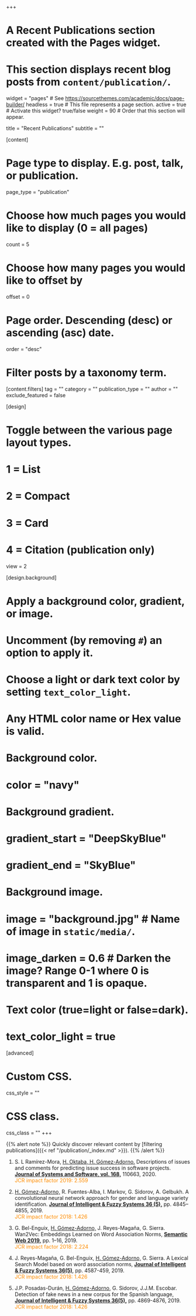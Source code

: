 +++
# A Recent Publications section created with the Pages widget.
# This section displays recent blog posts from `content/publication/`.

widget = "pages"  # See https://sourcethemes.com/academic/docs/page-builder/
headless = true  # This file represents a page section.
active = true  # Activate this widget? true/false
weight = 90  # Order that this section will appear.

title = "Recent Publications"
subtitle = ""

[content]
  # Page type to display. E.g. post, talk, or publication.
  page_type = "publication"
  
  # Choose how much pages you would like to display (0 = all pages)
  count = 5
  
  # Choose how many pages you would like to offset by
  offset = 0

  # Page order. Descending (desc) or ascending (asc) date.
  order = "desc"

  # Filter posts by a taxonomy term.
  [content.filters]
    tag = ""
    category = ""
    publication_type = ""
    author = ""
    exclude_featured = false
  
[design]
  # Toggle between the various page layout types.
  #   1 = List
  #   2 = Compact
  #   3 = Card
  #   4 = Citation (publication only)
  view = 2
  
[design.background]
  # Apply a background color, gradient, or image.
  #   Uncomment (by removing `#`) an option to apply it.
  #   Choose a light or dark text color by setting `text_color_light`.
  #   Any HTML color name or Hex value is valid.
    
  # Background color.
  # color = "navy"
  
  # Background gradient.
  # gradient_start = "DeepSkyBlue"
  # gradient_end = "SkyBlue"
  
  # Background image.
  # image = "background.jpg"  # Name of image in `static/media/`.
  # image_darken = 0.6  # Darken the image? Range 0-1 where 0 is transparent and 1 is opaque.

  # Text color (true=light or false=dark).
  # text_color_light = true  
  
[advanced]
 # Custom CSS. 
 css_style = ""
 
 # CSS class.
 css_class = ""
+++

{{% alert note %}}
Quickly discover relevant content by [filtering publications]({{< ref "/publication/_index.md" >}}).
{{% /alert %}}

1.   S. L Ramírez-Mora, <u>H. Oktaba, H. Gómez-Adorno.</u> Descriptions of issues and comments for predicting issue success in software projects. [**Journal of Systems and Software, vol. 168,**](https://www.sciencedirect.com/science/article/abs/pii/S0164121220301242?via%3Dihub) 110663, 2020.    
<span style="color:DarkOrange">JCR impact factor 2019: 2.559</span>

2. <u>H. Gómez-Adorno,</u> R. Fuentes-Alba, I. Markov, G. Sidorov, A. Gelbukh. A convolutional neural network
approach for gender and language variety identification. [**Journal of Intelligent & Fuzzy Systems 36 (5),**](https://content.iospress.com/articles/journal-of-intelligent-and-fuzzy-systems/ifs179032) pp. 4845–4855, 2019.    
<span style="color:DarkOrange">JCR impact factor 2018: 1.426</span>

3. G. Bel-Enguix, <u>H. Gómez-Adorno,</u> J. Reyes-Magaña, G. Sierra. Wan2Vec: Embeddings Learned on Word Association Norms, [**Semantic Web 2019,**](https://content.iospress.com/articles/semantic-web/sw190349) pp. 1–16, 2019.  
<span style="color:DarkOrange">JCR impact factor 2018: 2.224</span>

4. J. Reyes-Magaña, G. Bel-Enguix, <u>H. Gómez-Adorno,</u> G. Sierra. A Lexical Search Model based on word association norms, [**Journal of Intelligent & Fuzzy Systems 36(5)**](https://content.iospress.com/articles/journal-of-intelligent-and-fuzzy-systems/ifs179010), pp. 4587-459, 2019.  
<span style="color:DarkOrange">JCR impact factor 2018: 1.426</span>

5. J.P. Posadas-Durán, <u>H. Gómez-Adorno,</u> G. Sidorov, J.J.M. Escobar. Detection of fake news in a new corpus for the Spanish language, [**Journal of Intelligent & Fuzzy Systems 36(5),**](https://content.iospress.com/articles/journal-of-intelligent-and-fuzzy-systems/ifs179034) pp. 4869-4876, 2019.  
<span style="color:DarkOrange">JCR impact factor 2018: 1.426</span>





